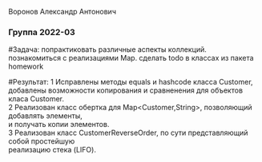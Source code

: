 Воронов Александр Антонович
### Группа 2022-03

#Задача:
попрактиковать различные аспекты коллекций.
познакомиться с реализациями Map.
сделать todo в классах из пакета homework

#Результат:
1 Исправлены методы equals и hashcode класса Customer,  
добавлены возможности копирования и сравненения для объектов класа Customer.  
2 Реализован класс обертка для Map<Customer,String>, позволяющий добавлять элементы,  
и получать копии элементов.  
3 Реализован класс CustomerReverseOrder, по сути представляющий собой простейшую  
реализацию стека (LIFO). 

